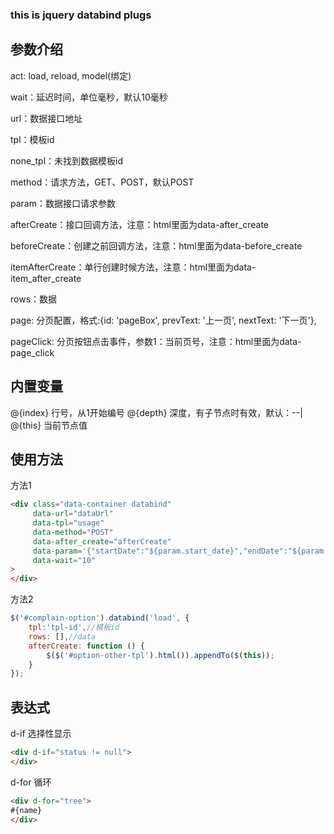 ### this is jquery databind plugs

## 参数介绍
act: load, reload, model(绑定)

wait：延迟时间，单位毫秒，默认10毫秒

url：数据接口地址

tpl：模板id

none_tpl：未找到数据模板id

method：请求方法，GET、POST，默认POST

param：数据接口请求参数

afterCreate：接口回调方法，注意：html里面为data-after_create

beforeCreate：创建之前回调方法，注意：html里面为data-before_create

itemAfterCreate：单行创建时候方法，注意：html里面为data-item_after_create

rows：数据

page: 分页配置，格式:{id: 'pageBox', prevText: '上一页', nextText: '下一页'},

pageClick: 分页按钮点击事件，参数1：当前页号，注意：html里面为data-page_click


## 内置变量
@{index} 行号，从1开始编号
@{depth} 深度，有子节点时有效，默认：--|
@{this} 当前节点值



## 使用方法
方法1

```html
<div class="data-container databind"
     data-url="dataUrl"
     data-tpl="usage"
     data-method="POST"
     data-after_create="afterCreate"
     data-param='{"startDate":"${param.start_date}","endDate":"${param.end_date}"}'
     data-wait="10"
>
</div>

```

方法2
```javascript
$('#complain-option').databind('load', {
    tpl:'tpl-id',//模板id
    rows: [],//data
    afterCreate: function () {
        $($('#option-other-tpl').html()).appendTo($(this));
    }
});

```

## 表达式
d-if 选择性显示
```html
<div d-if="status != null">
</div>
```

d-for 循环
```html
<div d-for="tree">
#{name}
</div>
```
